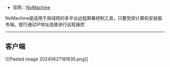 + 官网：[NoMachine](https://www.nomachine.com/)

NoMachine是适用于局域网的多平台远程屏幕控制工具，只要受控计算机安装服务端，就行通过IP地址连接进行远程操控

---
## 客户端

![[Pasted image 20240627181635.png]]

